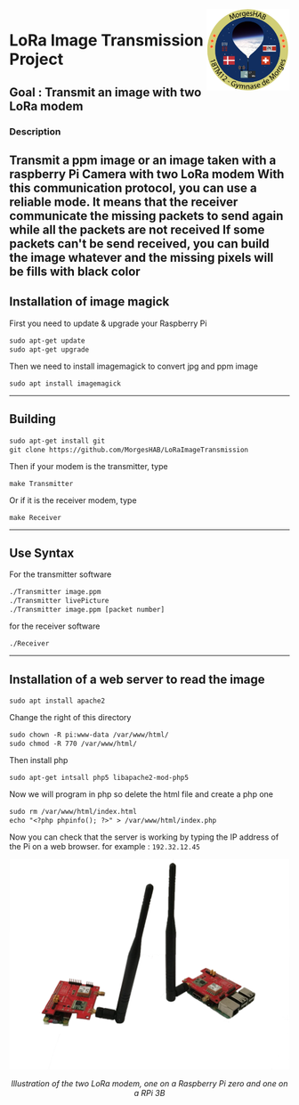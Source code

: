 <img src="/Img/LogoMHAB.png" width=150 align="right" >

# LoRa Image Transmission Project

## Goal : Transmit an image with two LoRa modem

### Description
Transmit a ppm image or an image taken with a raspberry Pi Camera with two LoRa modem
With this communication protocol, you can use a reliable mode. It means that the receiver
communicate the missing packets to send again while all the packets are not received
If some packets can't be send received, you can build the image whatever and the
missing pixels will be fills with black color
-----------------------------------------------------------------
## Installation of image magick
First you need to update & upgrade your Raspberry Pi
```
sudo apt-get update
sudo apt-get upgrade
```
Then we need to install imagemagick to convert jpg and ppm image
```
sudo apt install imagemagick
```
-----------------------------------------------------------------
## Building
```
sudo apt-get install git
git clone https://github.com/MorgesHAB/LoRaImageTransmission
```
Then if your modem is the transmitter, type
```
make Transmitter
```
Or if it is the receiver modem, type
```
make Receiver
```
-----------------------------------------------------------------
## Use Syntax
For the transmitter software
```
./Transmitter image.ppm
./Transmitter livePicture
./Transmitter image.ppm [packet number]
```
for the receiver software
```
./Receiver
```
-----------------------------------------------------------------
## Installation of a web server to read the image
```
sudo apt install apache2
```
Change the right of this directory
```
sudo chown -R pi:www-data /var/www/html/
sudo chmod -R 770 /var/www/html/
```
Then install php
```
sudo apt-get intsall php5 libapache2-mod-php5
```
Now we will program in php so delete the html file and create a php one
```
sudo rm /var/www/html/index.html
echo "<?php phpinfo(); ?>" > /var/www/html/index.php
```
Now you can check that the server is working by typing the IP address of the Pi on a web browser.
for example :  `192.32.12.45`


<img src="/Img/LoRa.png" width=800>
<p align="center"><em>Illustration of the two LoRa modem, one on a Raspberry Pi zero and one on a RPi 3B</em><br></p>
